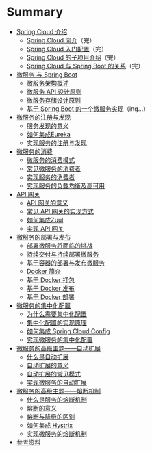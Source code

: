 # Summary

* [Spring Cloud 介绍](docs/spring-cloud/spring-cloud.md)
    * [Spring Cloud 简介](docs/spring-cloud/spring-cloud-overview.md)（完）
    * [Spring Cloud 入门配置](docs/spring-cloud/spring-cloud-config.md)（完）
    * [Spring Cloud 的子项目介绍](docs/spring-cloud/spring-cloud-projects.md)（完）
    * [Spring Cloud 与 Spring Boot 的关系](docs/spring-cloud/spring-cloud-and-boot.md)（完）
* [微服务 与 Spring Boot](docs/msa-boot/msa-boot.md)
    * [微服务架构概述](docs/msa-boot/msa-boot-overview.md)
    * [微服务  API 设计原则](docs/msa-boot/msa-boot-api.md)
    * [微服务存储设计原则](docs/msa-boot/msa-boot-store.md)
    * [基于 Spring Boot 的一个微服务实现](docs/msa-boot/first-api.md)（ing...）
* [微服务的注册与发现](docs/register-discover/register-discover.md)
    * [服务发现的意义](docs/register-discover/discover-meaning.md)
    * [如何集成Eureka](docs/register-discover/eureka.md)
    * [实现服务的注册与发现](docs/register-discover/eureka-in-action.md)
* [微服务的消费](docs/comsumer/comsumer.md)
    * [微服务的消费模式](docs/comsumer/comsumer-patterns.md)
    * [常见微服务的消费者](docs/comsumer/comsumer-cases.md)
    * [实现服务的消费者](docs/comsumer/comsumer-in-action.md)
    * [实现服务的负载均衡及高可用](docs/comsumer/ribbon-in-action.md)
* [API 网关](docs/api-gateway/api-gateway.md)
    * [API 网关的意义](docs/api-gateway/api-gateway-meaning.md)
    * [常见 API 网关的实现方式](docs/api-gateway/api-gateway-patterns.md)
    * [如何集成Zuul](docs/api-gateway/zuul.md)
    * [实现 API 网关](docs/api-gateway/api-gateway-in-action.md)
* [微服务的部署与发布](docs/deploy-publish/deploy-publish.md)
    * [部署微服务将面临的挑战](docs/deploy-publish/problems.md)
    * [持续交付与持续部署微服务](docs/deploy-publish/deploy-publish-msa.md)
    * [基于容器的部署与发布微服务](docs/deploy-publish/container-deploy-publish.md)
    * [Docker 简介](docs/deploy-publish/docker.md)
    * [基于 Docker 打包](docs/deploy-publish/docker-image.md)
    * [基于 Docker 发布](docs/deploy-publish/docker-hub.md)
    * [基于 Docker 部署](docs/deploy-publish/docker-deploy.md)
* [微服务的集中化配置](docs/centralized-configuration/centralized-configuration.md)
    * [为什么需要集中化配置](docs/centralized-configuration/why.md)
    * [集中化配置的实现原理](docs/centralized-configuration/principle.md)
    * [如何集成 Spring Cloud Config](docs/centralized-configuration/config.md)
    * [实现微服务的集中化配置](docs/centralized-configuration/config-in-action.md)
* [微服务的高级主题——自动扩展](docs/auto-scale/auto-scale.md)
    * [什么是自动扩展](docs/auto-scale/what.md)
    * [自动扩展的意义](docs/auto-scale/auto-scale-meaning.md)
    * [自动扩展的常见模式](docs/auto-scale/auto-scale-patterns.md)
    * [实现微服务的自动扩展](docs/auto-scale/auto-scale-in-action.md)
* [微服务的高级主题——熔断机制](docs/circuit-breaker/circuit-breaker.md)
    * [什么是服务的熔断机制](docs/circuit-breaker/what.md)
    * [熔断的意义](docs/circuit-breaker/circuit-breaker-meaning.md)
    * [熔断与降级的区别](docs/circuit-breaker/circuit-breaker-and-service-downgrade.md)
    * [如何集成 Hystrix](docs/circuit-breaker/hystrix.md)
    * [实现微服务的熔断机制](docs/circuit-breaker/hystrix-in-action.md)
* [参考资料](docs/references.md)

